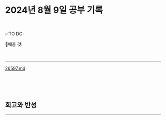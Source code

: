 # 2024년 8월 9일 공부 기록 

<br>

✅TO DO: 



💭배울 것:


<br>

---

[26597.md](..%2F..%2F..%2FAlgorithm%2FSolvedProblem%2F%EB%9E%9C%EB%8D%A4%EB%A7%88%EB%9D%BC%ED%86%A4%2F%EC%BD%94%EC%8A%A4010%2F26597%2F26597.md)



<br><br><br>





## 회고와 반성

---

